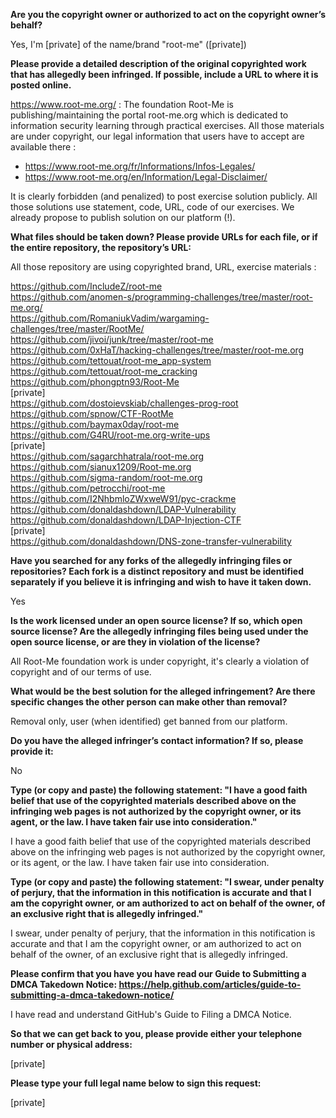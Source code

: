 **Are you the copyright owner or authorized to act on the copyright owner’s behalf?**

Yes, I'm [private] of the name/brand "root-me" ([private])

**Please provide a detailed description of the original copyrighted work that has allegedly been infringed. If possible, include a URL to where it is posted online.**

https://www.root-me.org/ : The foundation Root-Me is publishing/maintaining the portal root-me.org which is dedicated to information security learning through practical exercises. All those materials are under copyright, our legal information that users have to accept are available there :

- https://www.root-me.org/fr/Informations/Infos-Legales/  
- https://www.root-me.org/en/Information/Legal-Disclaimer/

It is clearly forbidden (and penalized) to post exercise solution publicly. All those solutions use statement, code, URL, code of our exercises. We already propose to publish solution on our platform (!).

**What files should be taken down? Please provide URLs for each file, or if the entire repository, the repository’s URL:**

All those repository are using copyrighted brand, URL, exercise materials :

https://github.com/IncludeZ/root-me  
https://github.com/anomen-s/programming-challenges/tree/master/root-me.org/  
https://github.com/RomaniukVadim/wargaming-challenges/tree/master/RootMe/     
https://github.com/jivoi/junk/tree/master/root-me  
https://github.com/0xHaT/hacking-challenges/tree/master/root-me.org  
https://github.com/tettouat/root-me_app-system  
https://github.com/tettouat/root-me_cracking  
https://github.com/phongptn93/Root-Me  
[private]  
https://github.com/dostoievskiab/challenges-prog-root  
https://github.com/spnow/CTF-RootMe  
https://github.com/baymax0day/root-me  
https://github.com/G4RU/root-me.org-write-ups  
[private]    
https://github.com/sagarchhatrala/root-me.org  
https://github.com/sianux1209/Root-me.org  
https://github.com/sigma-random/root-me.org  
https://github.com/petrocchi/root-me  
https://github.com/I2NhbmloZWxweW91/pyc-crackme  
https://github.com/donaldashdown/LDAP-Vulnerability  
https://github.com/donaldashdown/LDAP-Injection-CTF  
[private]    
https://github.com/donaldashdown/DNS-zone-transfer-vulnerability

**Have you searched for any forks of the allegedly infringing files or repositories? Each fork is a distinct repository and must be identified separately if you believe it is infringing and wish to have it taken down.**

Yes

**Is the work licensed under an open source license? If so, which open source license? Are the allegedly infringing files being used under the open source license, or are they in violation of the license?**

All Root-Me foundation work is under copyright, it's clearly a violation of copyright and of our terms of use.

**What would be the best solution for the alleged infringement? Are there specific changes the other person can make other than removal?**

Removal only, user (when identified) get banned from our platform.

**Do you have the alleged infringer’s contact information? If so, please provide it:**

No

**Type (or copy and paste) the following statement: "I have a good faith belief that use of the copyrighted materials described above on the infringing web pages is not authorized by the copyright owner, or its agent, or the law. I have taken fair use into consideration."**

I have a good faith belief that use of the copyrighted materials described above on the infringing web pages is not authorized by the copyright owner, or its agent, or the law. I have taken fair use into consideration.

**Type (or copy and paste) the following statement: "I swear, under penalty of perjury, that the information in this notification is accurate and that I am the copyright owner, or am authorized to act on behalf of the owner, of an exclusive right that is allegedly infringed."**

I swear, under penalty of perjury, that the information in this notification is accurate and that I am the copyright owner, or am authorized to act on behalf of the owner, of an exclusive right that is allegedly infringed.

**Please confirm that you have you have read our Guide to Submitting a DMCA Takedown Notice: https://help.github.com/articles/guide-to-submitting-a-dmca-takedown-notice/**

I have read and understand GitHub's Guide to Filing a DMCA Notice.

**So that we can get back to you, please provide either your telephone number or physical address:**

[private]

**Please type your full legal name below to sign this request:**

[private]
